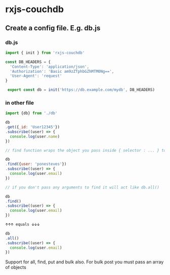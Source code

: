 # rxjs-couchdb

## Create a config file. E.g. db.js
### db.js
```js
import { init } from 'rxjs-couchdb'

const DB_HEADERS = {
  'Content-Type': 'application/json',
  'Authorization': 'Basic am9zZTphbGZhMTM0Ng==',
  'User-Agent': 'request'
}

 export const db = init('https://db.example.com/mydb', DB_HEADERS)

```
### in other file
```js
import {db} from './db'

db
.get({_id: 'User12345'})
.subscribe((user) => {
  console.log(user.name)
})

// find function wraps the object you pass inside { selector : ... } to avoid selector bilerplate

db
.find({user: 'ponesteves'})
.subscribe((user) => {
  console.log(user.email)
})

// if you don't pass any arguments to find it will act like db.all()

db
.find()
.subscribe((user) => {
  console.log(user.email)
})

🡩🡩🡩 equals 🡫🡫🡫

db
.all()
.subscribe((user) => {
  console.log(user.email)
})


```


Support for all, find, put and bulk also.
For bulk post you must pass an array of objects


